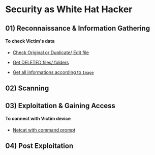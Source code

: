 
# Security as White Hat Hacker

## 01) Reconnaissance & Information Gathering

#### To check Victim's data

- [Check Original or Duplicate/ Edit file](https://github.com/denuwan-yasodhana/security/tree/main/To%20check%20Victim's%20data/HashCal)

- [Get DELETED files/ folders](https://github.com/denuwan-yasodhana/security/tree/main/To%20check%20Victim's%20data/HashCal)

- [Get all informations according to `Image`](https://metapicz.com)

## 02) Scanning



## 03) Exploitation & Gaining Access

#### To connect with Victim device

- [Netcat with command prompt](https://github.com/Denuwan98/security/tree/main/To%20connect%20with%20Victim%20device/Netcat%20with%20cmd)



## 04) Post Exploitation






